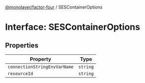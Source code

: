 [@monolayer/factor-four](../globals.md) / SESContainerOptions

# Interface: SESContainerOptions

## Properties

| Property | Type |
| ------ | ------ |
| `connectionStringEnvVarName` | `string` |
| `resourceId` | `string` |
